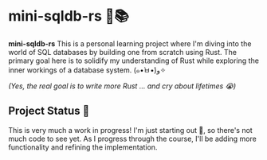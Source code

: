 # mini-sqldb-rs 🦀📚

**mini-sqldb-rs** This is a personal learning project where I'm diving into the world of SQL databases by building one from scratch using Rust. The primary goal here is to solidify my understanding of Rust while exploring the inner workings of a database system. (๑•̀ㅂ•́)و✧

*(Yes, the real goal is to write more Rust ... and cry about lifetimes 😭)*


## Project Status 🚧

This is very much a work in progress! I'm just starting out 🌱️, so there's not much code to see yet. As I progress through the course, I'll be adding more functionality and refining the implementation.